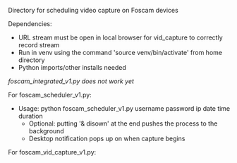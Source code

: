 Directory for scheduling video capture on Foscam devices

Dependencies:
  - URL stream must be open in local browser for vid_capture to correctly record stream
  - Run in venv using the command 'source venv/bin/activate' from home directory
  - Python imports/other installs needed
  
*foscam_integrated_v1.py does not work yet*  
  
For foscam_scheduler_v1.py:
  - Usage: python foscam_scheduler_v1.py username password ip date time duration
    - Optional: putting '& disown' at the end pushes the process to the background
    - Desktop notification pops up on when capture begins
      
For foscam_vid_capture_v1.py: 

